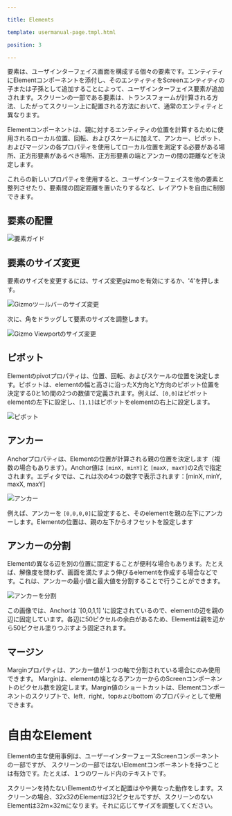 ---
title: Elements
template: usermanual-page.tmpl.html
position: 3
---

要素は、ユーザインターフェイス画面を構成する個々の要素です。エンティティにElementコンポーネントを添付し、そのエンティティをScreenエンティティの子または子孫として追加することによって、ユーザインターフェイス要素が追加されます。スクリーンの一部である要素は、トランスフォームが計算される方法、したがってスクリーン上に配置される方法において、通常のエンティティと異なります。

Elementコンポーネントは、親に対するエンティティの位置を計算するために使用されるローカル位置、回転、およびスケールに加えて、アンカー、ピボット、およびマージンの各プロパティを使用してローカル位置を測定する必要がある場所、正方形要素があるべき場所、正方形要素の端とアンカーの間の距離などを決定します。

これらの新しいプロパティを使用すると、ユーザインターフェイスを他の要素と整列させたり、要素間の固定距離を置いたりするなど、レイアウトを自由に制御できます。

## 要素の配置

![要素ガイド][1]

## 要素のサイズ変更

要素のサイズを変更するには、サイズ変更gizmoを有効にするか、'4'を押します。

![Gizmoツールバーのサイズ変更][5]

次に、角をドラッグして要素のサイズを調整します。

![Gizmo Viewportのサイズ変更][6]

## ピボット

Elementのpivotプロパティは、位置、回転、およびスケールの位置を決定します。ピボットは、elementの幅と高さに沿ったX方向とY方向のピボット位置を決定する0と1の間の2つの数値で定義されます。例えば、`[0,0]`はピボットelementの左下に設定し、`[1,1]`はピボットをelementの右上に設定します。

![ピボット][2]

## アンカー

Anchorプロパティは、Elementの位置が計算される親の位置を決定します（複数の場合もあります）。Anchor値は `[minX, minY]`と `[maxX, maxY]`の2点で指定されます。エディタでは、これは次の4つの数字で表示されます：[minX, minY, maxX, maxY]

![アンカー][3]

例えば、アンカーを `[0,0,0,0]`に設定すると、そのelementを親の左下にアンカーします。Elementの位置は、親の左下からオフセットを設定します

## アンカーの分割

Elementの異なる辺を別の位置に固定することが便利な場合もあります。たとえば、解像度を問わず、画面を満たすよう伸びるelementを作成する場合などです。これは、アンカーの最小値と最大値を分割することで行うことができます。

![アンカーを分割][4]

この画像では、Anchorは `[0,0,1,1] 'に設定されているので、elementの辺を親の辺に固定しています。各辺に50ピクセルの余白があるため、Elementは親を辺から50ピクセル塗りつぶすよう固定されます。

## マージン

Marginプロパティは、アンカー値が１つの軸で分割されている場合にのみ使用できます。 Marginは、elementの端となるアンカーからのScreenコンポーネントのピクセル数を設定します。Margin値のショートカットは、Elementコンポーネントのスクリプトで、left`, `right`, `top`および`bottom`のプロパティとして使用できます。

# 自由なElement

Elementの主な使用事例は、ユーザーインターフェースScreenコンポーネントの一部ですが、 スクリーンの一部ではないElementコンポーネントを持つことは有効です。たとえば、１つのワールド内のテキストです。

スクリーンを持たないElementのサイズと配置はやや異なった動作をします。スクリーンの場合、32x32のElementは32ピクセルですが、スクリーンのないElementは32m×32mになります。それに応じてサイズを調整してください。

[1]: /images/user-manual/user-interface/elements/element-guide.png
[2]: /images/user-manual/user-interface/elements/pivot.png
[3]: /images/user-manual/user-interface/elements/anchor-editor.png
[4]: /images/user-manual/user-interface/elements/split-anchor.png
[5]: /images/user-manual/user-interface/elements/gizmo-resize.png
[6]: /images/user-manual/user-interface/elements/gizmo-resize-viewport.png

